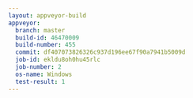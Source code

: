 ```yaml
---
layout: appveyor-build
appveyor:
  branch: master
  build-id: 46470009
  build-number: 455
  commit: df407073826326c937d196ee67f90a7941b5009d
  job-id: ekldu8oh0hu45rlc
  job-number: 2
  os-name: Windows
  test-result: 1
---
```

